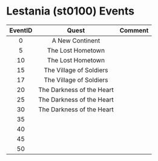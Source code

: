 # Lestania (st0100) Events

| EventID   | Quest | Comment
|:---------:|:-----:|:--------|
| 0         | A New Continent
| 5         | The Lost Hometown
| 10        | The Lost Hometown
| 15        | The Village of Soldiers
| 17        | The Village of Soldiers
| 20        | The Darkness of the Heart
| 25        | The Darkness of the Heart
| 30        | The Darkness of the Heart
| 35        | 
| 40        | 
| 45        | 
| 50        | 
